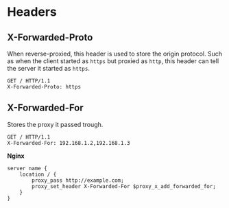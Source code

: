 # Headers

## X-Forwarded-Proto

When reverse-proxied, this header is used to store the origin protocol. Such as when the client started as `https` but proxied as `http`, this header can tell the server it started as `https`.

```http
GET / HTTP/1.1
X-Forwarded-Proto: https
```

## X-Forwarded-For

Stores the proxy it passed trough.

```http
GET / HTTP/1.1
X-Forwarded-For: 192.168.1.2,192.168.1.3
```

**Nginx**

```nginx
server name {
    location / {
        proxy_pass http://example.com;
        proxy_set_header X-Forwarded-For $proxy_x_add_forwarded_for;
    }
}
```

